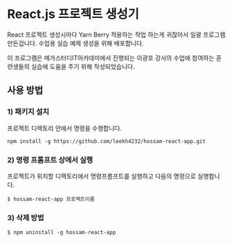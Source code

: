 # React.js 프로젝트 생성기

React 프로젝트 생성시마다 Yarn Berry 적용하는 작업 하는게 귀찮아서 일괄 프로그램 만든겁니다. 수업용 실습 예제 생성을 위해 배포합니다.

이 프로그램은 메가스터디IT아카데미에서 진행되는 이광호 강사의 수업에 참여하는 훈련생들의 실습에 도움을 주기 위해 작성되었습니다.


## 사용 방법

### 1) 패키지 설치

프로젝트 디렉토리 안에서 명령을 수행합니다.

```shell
npm install -g https://github.com/leekh4232/hossam-react-app.git
```

### 2) 명령 프롬프트 상에서 실행

프로젝트가 위치할 디렉토리에서 명령프롬프트를 실행하고 다음의 명령으로 실행합니다.

```shell
$ hossam-react-app 프로젝트이름
```

### 3) 삭제 방법

```shell
$ npm uninstall -g hossam-react-app
```
